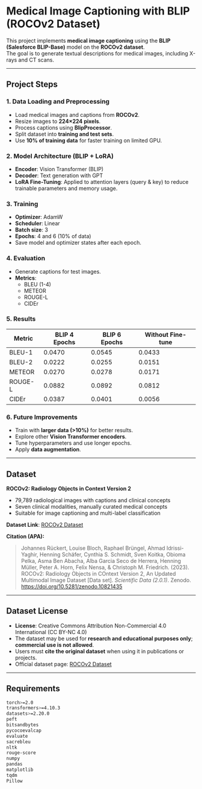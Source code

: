 # Medical Image Captioning with BLIP (ROCOv2 Dataset)

This project implements **medical image captioning** using the **BLIP (Salesforce BLIP-Base)** model on the **ROCOv2 dataset**.  
The goal is to generate textual descriptions for medical images, including X-rays and CT scans.

---

## Project Steps

### 1. Data Loading and Preprocessing
- Load medical images and captions from **ROCOv2**.
- Resize images to **224×224 pixels**.
- Process captions using **BlipProcessor**.
- Split dataset into **training and test sets**.
- Use **10% of training data** for faster training on limited GPU.

### 2. Model Architecture (BLIP + LoRA)
- **Encoder**: Vision Transformer (BLIP)
- **Decoder**: Text generation with GPT
- **LoRA Fine-Tuning**: Applied to attention layers (query & key) to reduce trainable parameters and memory usage.

### 3. Training
- **Optimizer**: AdamW
- **Scheduler**: Linear
- **Batch size**: 3
- **Epochs**: 4 and 6 (10% of data)
- Save model and optimizer states after each epoch.

### 4. Evaluation
- Generate captions for test images.
- **Metrics**:
  - BLEU (1-4)
  - METEOR
  - ROUGE-L
  - CIDEr

### 5. Results

| Metric   | BLIP 4 Epochs | BLIP 6 Epochs | Without Fine-tune |
|----------|---------------|---------------|------------------|
| BLEU-1   | 0.0470        | 0.0545        | 0.0433           |
| BLEU-2   | 0.0222        | 0.0255        | 0.0151           |
| METEOR   | 0.0270        | 0.0278        | 0.0171           |
| ROUGE-L  | 0.0882        | 0.0892        | 0.0812           |
| CIDEr    | 0.0387        | 0.0401        | 0.0056           |

### 6. Future Improvements
- Train with **larger data (>10%)** for better results.
- Explore other **Vision Transformer encoders**.
- Tune hyperparameters and use longer epochs.
- Apply **data augmentation**.

---

## Dataset
**ROCOv2: Radiology Objects in Context Version 2**
- 79,789 radiological images with captions and clinical concepts
- Seven clinical modalities, manually curated medical concepts
- Suitable for image captioning and multi-label classification

**Dataset Link**: [ROCOv2 Dataset](https://zenodo.org/records/10821435)

**Citation (APA):**
> Johannes Rückert, Louise Bloch, Raphael Brüngel, Ahmad Idrissi-Yaghir, Henning Schäfer, Cynthia S. Schmidt, Sven Koitka, Obioma Pelka, Asma Ben Abacha, Alba Garcia Seco de Herrera, Henning Müller, Peter A. Horn, Felix Nensa, & Christoph M. Friedrich. (2023). ROCOv2: Radiology Objects in COntext Version 2, An Updated Multimodal Image Dataset [Data set]. *Scientific Data (2.0.1)*. Zenodo. https://doi.org/10.5281/zenodo.10821435

---

## Dataset License
- **License**: Creative Commons Attribution Non-Commercial 4.0 International (CC BY-NC 4.0)  
- The dataset may be used for **research and educational purposes only**; **commercial use is not allowed**.  
- Users must **cite the original dataset** when using it in publications or projects.  
- Official dataset page: [ROCOv2 Dataset](https://zenodo.org/records/10821435)

---

## Requirements
```bash
torch>=2.0
transformers>=4.10.3
datasets>=2.20.0
peft
bitsandbytes
pycocoevalcap
evaluate
sacrebleu
nltk
rouge-score
numpy
pandas
matplotlib
tqdm
Pillow
